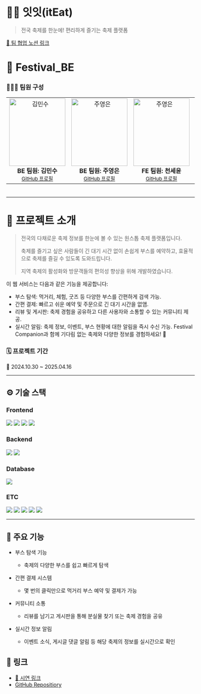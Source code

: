 # **🎉🎪 잇잇(itEat)**
> 전국 축제를 한눈에! 편리하게 즐기는 축제 플랫폼

[📄 팀 협업 노션 링크](https://bubble-city-3ac.notion.site/45d0984c93d146ebad41f9d4c835a0eb?v=d38586371d5d47e8bba3ee1ec029b278&pvs=4)

# **👥 Festival_BE**
### **👨‍👩‍👧 팀원 구성**
<div align="center">
  <table height="250px" width="100%">
    <tbody>
      <tr>
        <td align="center">
          <img src="https://github.com/user-attachments/assets/bce92c0f-1948-42bf-b5ea-de410b250d3e" width="150px;" height=180px" alt="김민수"/><br />
          <b>BE 팀원: 김민수</b><br />
          <sub><a href="https://github.com/Minsugar98">GitHub 프로필</a></sub>
        </td>
        <td align="center">
          <img src="https://github.com/user-attachments/assets/d891e028-511f-4d7e-a08b-d11a63e9826b" width="150px;" height="180px;" alt="주영은"/><br />
          <b>BE 팀원: 주영은</b><br />
          <sub><a href="https://github.com/juyeongeun">GitHub 프로필</a></sub>
        </td>
        <td align="center">
          <img src="https://github.com/user-attachments/assets/7b613055-87a1-4657-8c89-9c801643eeb8" width="150px;" height="180px;" alt="주영은"/><br />
          <b>FE 팀원: 천세윤</b><br />
          <sub><a href="https://github.com/yooniverse7">GitHub 프로필</a></sub>
        </td>
        <td align="center">
          <img src="https://github.com/user-attachments/assets/e9031c89-f8d0-44f0-a5ef-39224274d737" width="150px;" height="180px;" alt="주영은"/><br />
          <b>FE 팀원: 정영한</b><br />
          <sub><a href="https://github.com/ynghan">GitHub 프로필</a></sub>
        </td>
        <td align="center">
          <img src="https://github.com/user-attachments/assets/a46f5751-46d3-41d1-bc81-962cadeb516b" width="150px;" height="180px;" alt="주영은"/><br />
          <b>FE 팀원: 박수민</b><br />
          <sub><a href="https://github.com/sumina225">GitHub 프로필</a></sub>
        </td>
      </tr>
    </tbody>
  </table>
</div>

---

# **🌟 프로젝트 소개**

>전국의 다채로운 축제 정보를 한눈에 볼 수 있는 원스톱 축제 플랫폼입니다.
>
>축제를 즐기고 싶은 사람들이 긴 대기 시간 없이 손쉽게 부스를 예약하고, 효율적으로 축제를 즐길 수 있도록 도와드립니다.
>
>지역 축제의 활성화와 방문객들의 편의성 향상을 위해 개발하였습니다.

이 웹 서비스는 다음과 같은 기능을 제공합니다:

- 부스 탐색: 먹거리, 체험, 굿즈 등 다양한 부스를 간편하게 검색 가능.
- 간편 결제: 빠르고 쉬운 예약 및 주문으로 긴 대기 시간을 없앰.
- 리뷰 및 게시판: 축제 경험을 공유하고 다른 사용자와 소통할 수 있는 커뮤니티 제공.
- 실시간 알림: 축제 정보, 이벤트, 부스 현황에 대한 알림을 즉시 수신 가능.
Festival Companion과 함께 기다림 없는 축제와 다양한 정보를 경험하세요! 🎊

### **🗓 프로젝트 기간**

📅 2024.10.30 ~ 2025.04.16

---

## **⚙ 기술 스택**

### Frontend

<img src="https://img.shields.io/badge/vuedotjs-4FC08D?style=for-the-badge&logo=vuedotjs&logoColor=white"> <img src="https://img.shields.io/badge/javascript-F7DF1E?style=for-the-badge&logo=javascript&logoColor=white"> <img src="https://img.shields.io/badge/html5-E34F26?style=for-the-badge&logo=html5&logoColor=white"> <img src="https://img.shields.io/badge/css-663399?style=for-the-badge&logo=css&logoColor=white">

### Backend

<img src="https://img.shields.io/badge/express-000000?style=for-the-badge&logo=express&logoColor=white"> <img src="https://img.shields.io/badge/PrismaORM-2D3748?style=for-the-badge&logo=Prisma&logoColor=white">

### Database

<img src="https://img.shields.io/badge/PostgreSQL-4169E1?style=for-the-badge&logo=PostgreSQL&logoColor=white">

### ETC

<img src="https://img.shields.io/badge/socket.io-010101?style=for-the-badge&logo=socket.io&logoColor=white"> <img src="https://img.shields.io/badge/awsS3-569A31?style=for-the-badge&logo=Amazon S3&logoColor=white"> <img src="https://img.shields.io/badge/github-181717?style=for-the-badge&logo=github&logoColor=white"> <img src="https://img.shields.io/badge/discord-5865F2?style=for-the-badge&logo=discord&logoColor=white"> <img src="https://img.shields.io/badge/notion-000000?style=for-the-badge&logo=notion&logoColor=white">

---
 
## **🚀 주요 기능**
- 부스 탐색 기능
  - 축제의 다양한 부스를 쉽고 빠르게 탐색

- 간편 결제 시스템
  - 몇 번의 클릭만으로 먹거리 부스 예약 및 결제가 가능

- 커뮤니티 소통
  - 리뷰를 남기고 게시판을 통해 분실물 찾기 또는 축제 경험을 공유

- 실시간 정보 알림
  - 이벤트 소식, 게시글 댓글 알림 등 해당 축제의 정보를 실시간으로 확인

## **🔗 링크**
- [📄 시연 링크](https://iteat.netlify.app/)
- [GitHub Repositiory](https://github.com/festival-infomation)
